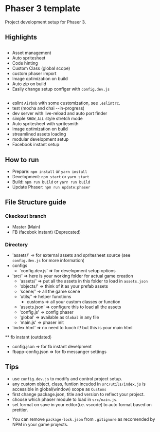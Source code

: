 # Phaser 3 template

Project development setup for Phaser 3.

## Highlights

##

- Asset management
- Auto spritesheet
- Code hinting
- Custom Class (global scope)
- custom phaser import
- Image optimization on build
- Auto zip on build
- Easily change setup configer with `config.dev.js`

##

- eslint `Airbnb` with some customization, see `.eslintrc`.
- test (mocha and chai --in-progress)
- dev server with live-reload and auto port finder
- simple `SHOW_ALL` style stretch mode
- Auto spritesheet with spritesmith
- Image optimization on build
- streamlined assets loading
- modular development setup
- Facebook instant setup

## How to run

- Prepare: `npm install` or `yarn install`
- Development: `npm start` or `yarn start`
- Build: `npm run build` or `yarn run build`
- Update Phaser: `npm run update:phaser`

## File Structure guide

### Ckeckout branch

- Master (Main)
- FB (facebok instant) (Deprecated)

### Directory

- 'assets/' => for external assets and spritesheet source (see `config.dev.js` for more information)
- configs
  - 'config.dev.js' => for development setup options
- 'src/' => here is your working folder for actual game creation
  - 'assets/' => put all the assets in this folder to load in `assets.json`
  - 'objects/' => think of it as your prefab assets
  - 'scene/' => all the game scene
  - 'utils/' => helper functions
    - customs => all your custom classes or function
  - 'assets.json' => configure this to load all the assets
  - 'config.js' => config phaser
  - 'global' => available as `Global` in any file
  - 'main.js' => phaser init
- 'index.html' => no need to tuoch it! but this is your main html

\*\* fb instant (outdated)

- config.json => for fb instant develpment
- fbapp-config.json => for fb messanger settings

## Tips

- use `config.dev.js` to modify and control project setup.
- any custom object, class, funtion incuded in `src/utils/index.js` is accessible in global(window) scope as `Customs`
- first change package.json, title and version to reflect your project.
- choose which phaser module to load in `src/main.js`.
- set format on save in your editor(i.e. vscode) to auto format based on prettier.

* You can remove `package-lock.json` from `.gitignore` as recomended by NPM in your game projects.
